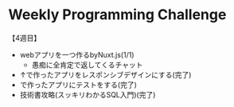 # Weekly Programming Challenge

【4週目】

- webアプリを一つ作るbyNuxt.js(1/1)
  - 愚痴に全肯定で返してくるチャット
- ↑で作ったアプリをレスポンシブデザインにする(完了)
- で作ったアプリにテストをする(完了)
- 技術書攻略(スッキリわかるSQL入門)(完了)

